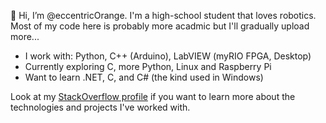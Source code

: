 👋 Hi, I’m @eccentricOrange. I'm a high-school student that loves robotics. Most of my code here is probably more acadmic but I'll gradually upload more...
- I work with: Python, C++ (Arduino), LabVIEW (myRIO FPGA, Desktop)
- Currently exploring C, more Python, Linux and Raspberry Pi
- Want to learn .NET, C, and C# (the kind used in Windows)

Look at my [StackOverflow profile](https://stackoverflow.com/story/eccentricorange) if you want to learn more about the technologies and projects I've worked with.

<!---
eccentricOrange/eccentricOrange is a ✨ special ✨ repository because its `README.md` (this file) appears on your GitHub profile.
You can click the Preview link to take a look at your changes.
--->
